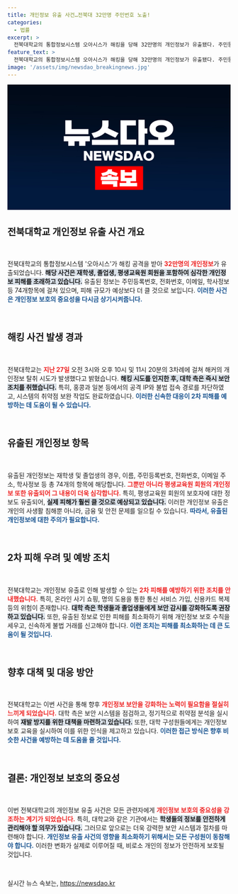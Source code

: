 ```yaml
---
title: 개인정보 유출 사건…전북대 32만명 주민번호 노출!
categories:
  - 법률
excerpt: >
  전북대학교의 통합정보시스템 오아시스가 해킹을 당해 32만명의 개인정보가 유출됐다. 주민등록번호와 연락처까지 노출된 이 사건은 2차 피해 우려를 낳고 있으며, 피해 규모는 예상보다 클 것으로 보인다.
feature_text: >
  전북대학교의 통합정보시스템 오아시스가 해킹을 당해 32만명의 개인정보가 유출됐다. 주민등록번호와 연락처까지 노출된 이 사건은 2차 피해 우려를 낳고 있으며, 피해 규모는 예상보다 클 것으로 보인다.
image: '/assets/img/newsdao_breakingnews.jpg'
---
```


<p><img src="/assets/img/newsdao_breakingnews.jpg" alt="flaretime 속보" /></p>

<h2 data-ke-size="size26">전북대학교 개인정보 유출 사건 개요</h2>

<p data-ke-size="size16">&nbsp;</p> 

<p>전북대학교의 통합정보시스템 '오아시스'가 해킹 공격을 받아 <b><span style="color: #ee2323;">32만명의 개인정보</span></b>가 유출되었습니다. <b><span style="background-color: #21538527;">해당 사건은 재학생, 졸업생, 평생교육원 회원을 포함하여 심각한 개인정보 피해를 초래하고 있습니다.</span></b> 유출된 정보는 주민등록번호, 전화번호, 이메일, 학사정보 등 74개항목에 걸쳐 있으며, 피해 규모가 예상보다 더 클 것으로 보입니다. <b><span style="color: #1a5490;">이러한 사건은 개인정보 보호의 중요성을 다시금 상기시켜줍니다.</span></b></p>

<p data-ke-size="size16">&nbsp;</p>

<h2 data-ke-size="size26">해킹 사건 발생 경과</h2>

<p data-ke-size="size16">&nbsp;</p>

<p>전북대학교는 <b><span style="color: #ee2323;">지난 27일</span></b> 오전 3시와 오후 10시 및 11시 20분의 3차례에 걸쳐 해커의 개인정보 탈취 시도가 발생했다고 밝혔습니다. <b><span style="background-color: #21538527;">해킹 시도를 인지한 후, 대학 측은 즉시 보안 조치를 취했습니다.</span></b> 특히, 홍콩과 일본 등에서의 공격 IP와 불법 접속 경로를 차단하였고, 시스템의 취약점 보완 작업도 완료하였습니다. <b><span style="color: #1a5490;">이러한 신속한 대응이 2차 피해를 예방하는 데 도움이 될 수 있습니다.</span></b></p>

<p data-ke-size="size16">&nbsp;</p>

<h2 data-ke-size="size26">유출된 개인정보 항목</h2>

<p data-ke-size="size16">&nbsp;</p>

<p>유출된 개인정보는 재학생 및 졸업생의 경우, 이름, 주민등록번호, 전화번호, 이메일 주소, 학사정보 등 총 74개의 항목에 해당합니다. <b><span style="color: #ee2323;">그뿐만 아니라 평생교육원 회원의 개인정보 또한 유출되어 그 내용이 더욱 심각합니다.</span></b> 특히, 평생교육원 회원의 보호자에 대한 정보도 유출되어, <b><span style="background-color: #21538527;">실제 피해가 훨씬 클 것으로 예상되고 있습니다.</span></b> 이러한 개인정보 유출은 개인의 사생활 침해뿐 아니라, 금융 및 안전 문제를 일으킬 수 있습니다. <b><span style="color: #1a5490;">따라서, 유출된 개인정보에 대한 주의가 필요합니다.</span></b>  </p>

<p data-ke-size="size16">&nbsp;</p>

<h2 data-ke-size="size26">2차 피해 우려 및 예방 조치</h2>

<p data-ke-size="size16">&nbsp;</p>

<p>전북대학교는 개인정보 유출로 인해 발생할 수 있는 <b><span style="color: #ee2323;">2차 피해를 예방하기 위한 조치를 안내했습니다.</span></b> 특히, 온라인 사기 쇼핑, 명의 도용을 통한 통신 서비스 가입, 신용카드 복제 등의 위험이 존재합니다. <b><span style="background-color: #21538527;">대학 측은 학생들과 졸업생들에게 보안 감시를 강화하도록 권장하고 있습니다.</span></b> 또한, 유출된 정보로 인한 피해를 최소화하기 위해 개인정보 보호 수칙을 세우고, 신속하게 불법 거래를 신고해야 합니다. <b><span style="color: #1a5490;">이런 조치는 피해를 최소화하는 데 큰 도움이 될 것입니다.</span></b></p>

<p data-ke-size="size16">&nbsp;</p>

<h2 data-ke-size="size26">향후 대책 및 대응 방안</h2>

<p data-ke-size="size16">&nbsp;</p>

<p>전북대학교는 이번 사건을 통해 향후 <b><span style="color: #ee2323;">개인정보 보안을 강화하는 노력이 필요함을 절실히 느끼게 되었습니다.</span></b> 대학 측은 보안 시스템을 점검하고, 정기적으로 취약점 분석을 실시하여 <b><span style="background-color: #21538527;">재발 방지를 위한 대책을 마련하고 있습니다.</span></b> 또한, 대학 구성원들에게는 개인정보 보호 교육을 실시하여 이를 위한 인식을 제고하고 있습니다. <b><span style="color: #1a5490;">이러한 접근 방식은 향후 비슷한 사건을 예방하는 데 도움을 줄 것입니다.</span></b></p>

<p data-ke-size="size16">&nbsp;</p>

<h2 data-ke-size="size26">결론: 개인정보 보호의 중요성</h2>

<p data-ke-size="size16">&nbsp;</p>

<p>이번 전북대학교의 개인정보 유출 사건은 모든 관련자에게 <b><span style="color: #ee2323;">개인정보 보호의 중요성을 강조하는 계기가 되었습니다.</span></b> 특히, 대학교와 같은 기관에서는 <b><span style="background-color: #21538527;">학생들의 정보를 안전하게 관리해야 할 의무가 있습니다.</span></b> 그러므로 앞으로는 더욱 강력한 보안 시스템과 절차를 마련해야 합니다. <b><span style="color: #1a5490;">개인정보 유출 사건의 영향을 최소화하기 위해서는 모든 구성원이 동참해야 합니다.</span></b> 이러한 변화가 실제로 이루어질 때, 비로소 개인의 정보가 안전하게 보호될 것입니다.</p>

<p data-ke-size="size16">&nbsp;</p>
실시간 뉴스 속보는, <a href="https://newsdao.kr" rel="dofollow">https://newsdao.kr</a>


